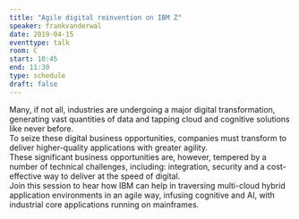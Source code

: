 ```yaml
---
title: "Agile digital reinvention on IBM Z"
speaker: frankvanderwal
date: 2019-04-15
eventtype: talk
room: C
start: 10:45
end: 11:30
type: schedule
draft: false
---
```


Many, if not all, industries are undergoing a major digital transformation,
generating vast quantities of data and tapping cloud and cognitive solutions like never before.  
To seize these digital business opportunities, companies must transform to deliver higher-quality applications with greater agility.  
These significant business opportunities are, however, tempered by a number of technical challenges,
including: integration, security and a cost-effective way to deliver at the speed of digital.  
Join this session to hear how IBM can help in traversing multi-cloud hybrid application environments in an agile way,
infusing cognitive and AI, with industrial core applications running on mainframes.  

